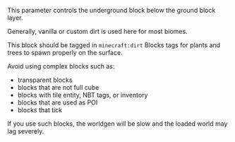 This parameter controls the underground block below the ground block layer.

Generally, vanilla or custom dirt is used here for most biomes.

This block should be tagged in `minecraft:dirt` Blocks tags for plants and trees to spawn properly on the surface.

Avoid using complex blocks such as:

* transparent blocks
* blocks that are not full cube
* blocks with tile entity, NBT tags, or inventory
* blocks that are used as POI
* blocks that tick

If you use such blocks, the worldgen will be slow and the loaded world may lag severely.
